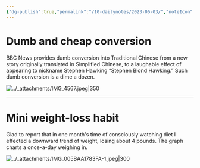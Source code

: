 ```yaml
---
{"dg-publish":true,"permalink":"/10-dailynotes/2023-06-03/","noteIcon":"2","created":"","updated":""}
---
```


# Dumb and cheap conversion
BBC News provides dumb conversion into Traditional Chinese from a new story originally translated in Simplified Chinese, to a laughable effect of appearing to nickname Stephen Hawking “Stephen Blond Hawking.” Such dumb conversion is a dime a dozen.

![../_attachments/IMG_4567.jpeg|350](/img/user/_attachments/IMG_4567.jpeg)

---
# Mini weight-loss habit

Glad to report that in one month's time of consciously watching diet I effected a downward trend of weight, losing about 4 pounds. The graph charts a once-a-day weighing in.

![../_attachments/IMG_005BAA1783FA-1.jpeg|300](/img/user/_attachments/IMG_005BAA1783FA-1.jpeg)